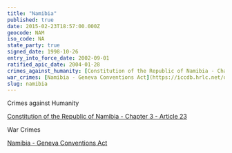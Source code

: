 ```yaml
---
title: "Namibia"
published: true
date: 2015-02-23T18:57:00.000Z
geocode: NAM
iso_code: NA
state_party: true
signed_date: 1998-10-26
entry_into_force_date: 2002-09-01
ratified_apic_date: 2004-01-28
crimes_against_humanity: [Constitution of the Republic of Namibia - Chapter 3 - Article 23](https://iccdb.hrlc.net/data/doc/665/keyword/13/)
war_crimes: [Namibia - Geneva Conventions Act](https://iccdb.hrlc.net/data/doc/784/keyword/145/)
slug: namibia
---
```

Crimes against Humanity

[Constitution of the Republic of Namibia - Chapter 3 - Article 23](https://iccdb.hrlc.net/data/doc/665/keyword/13/)

War Crimes

[Namibia - Geneva Conventions Act](https://iccdb.hrlc.net/data/doc/784/keyword/145/)

